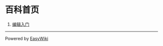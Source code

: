 # 百科首页

 1. [编辑入门](markdown.md)


---


Powered by [EasyWiki](http://git.oschina.net/Tech_Query/EasyWiki/raw/master/README.md)